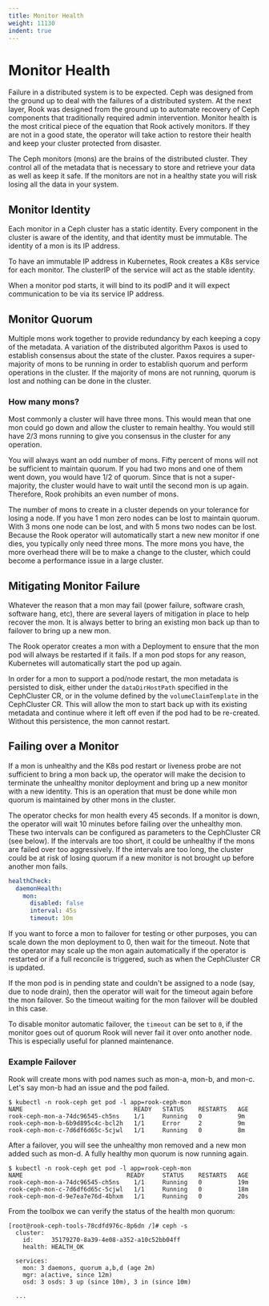 ```yaml
---
title: Monitor Health
weight: 11130
indent: true
---
```


# Monitor Health

Failure in a distributed system is to be expected. Ceph was designed from the ground up to deal with the failures of a distributed system.
At the next layer, Rook was designed from the ground up to automate recovery of Ceph components that traditionally required admin intervention.
Monitor health is the most critical piece of the equation that Rook actively monitors. If they are not in a good state,
the operator will take action to restore their health and keep your cluster protected from disaster.

The Ceph monitors (mons) are the brains of the distributed cluster. They control all of the metadata that is necessary
to store and retrieve your data as well as keep it safe. If the monitors are not in a healthy state you will risk losing all the data in your system.

## Monitor Identity

Each monitor in a Ceph cluster has a static identity. Every component in the cluster is aware of the identity, and that identity
must be immutable. The identity of a mon is its IP address.

To have an immutable IP address in Kubernetes, Rook creates a K8s service for each monitor. The clusterIP of the service will act as the stable identity.

When a monitor pod starts, it will bind to its podIP and it will expect communication to be via its service IP address.

## Monitor Quorum

Multiple mons work together to provide redundancy by each keeping a copy of the metadata. A variation of the distributed algorithm Paxos
is used to establish consensus about the state of the cluster. Paxos requires a super-majority of mons to be running in order to establish
quorum and perform operations in the cluster. If the majority of mons are not running, quorum is lost and nothing can be done in the cluster.

### How many mons?

Most commonly a cluster will have three mons. This would mean that one mon could go down and allow the cluster to remain healthy.
You would still have 2/3 mons running to give you consensus in the cluster for any operation.

You will always want an odd number of mons. Fifty percent of mons will not be sufficient to maintain quorum. If you had two mons and one
of them went down, you would have 1/2 of quorum. Since that is not a super-majority, the cluster would have to wait until the second mon is up again.
Therefore, Rook prohibits an even number of mons.

The number of mons to create in a cluster depends on your tolerance for losing a node. If you have 1 mon zero nodes can be lost
to maintain quorum. With 3 mons one node can be lost, and with 5 mons two nodes can be lost. Because the Rook operator will automatically
start a new new monitor if one dies, you typically only need three mons. The more mons you have, the more overhead there will be to make
a change to the cluster, which could become a performance issue in a large cluster.

## Mitigating Monitor Failure

Whatever the reason that a mon may fail (power failure, software crash, software hang, etc), there are several layers of mitigation in place
to help recover the mon. It is always better to bring an existing mon back up than to failover to bring up a new mon.

The Rook operator creates a mon with a Deployment to ensure that the mon pod will always be restarted if it fails. If a mon pod stops
for any reason, Kubernetes will automatically start the pod up again.

In order for a mon to support a pod/node restart, the mon metadata is persisted to disk, either under the `dataDirHostPath` specified
in the CephCluster CR, or in the volume defined by the `volumeClaimTemplate` in the CephCluster CR.
This will allow the mon to start back up with its existing metadata and continue where it left off even if the pod had
to be re-created. Without this persistence, the mon cannot restart.

## Failing over a Monitor

If a mon is unhealthy and the K8s pod restart or liveness probe are not sufficient to bring a mon back up, the operator will make the decision
to terminate the unhealthy monitor deployment and bring up a new monitor with a new identity.
This is an operation that must be done while mon quorum is maintained by other mons in the cluster.

The operator checks for mon health every 45 seconds. If a monitor is down, the operator will wait 10 minutes before failing over the unhealthy mon.
These two intervals can be configured as parameters to the CephCluster CR (see below). If the intervals are too short, it could be unhealthy if the mons are failed over too aggressively. If the intervals are too long, the cluster could be at risk of losing quorum if a new monitor is not brought up before another mon fails.

```yaml
healthCheck:
  daemonHealth:
    mon:
      disabled: false
      interval: 45s
      timeout: 10m
```

If you want to force a mon to failover for testing or other purposes, you can scale down the mon deployment to 0, then wait
for the timeout. Note that the operator may scale up the mon again automatically if the operator is restarted or if a full
reconcile is triggered, such as when the CephCluster CR is updated.

If the mon pod is in pending state and couldn't be assigned to a node (say, due to node drain), then the operator will wait for the timeout again before the mon failover. So the timeout waiting for the mon failover will be doubled in this case.

To disable monitor automatic failover, the `timeout` can be set to `0`, if the monitor goes out of quorum Rook will never fail it over onto another node.
This is especially useful for planned maintenance.

### Example Failover

Rook will create mons with pod names such as mon-a, mon-b, and mon-c. Let's say mon-b had an issue and the pod failed.
```
$ kubectl -n rook-ceph get pod -l app=rook-ceph-mon
NAME                               READY   STATUS    RESTARTS   AGE
rook-ceph-mon-a-74dc96545-ch5ns    1/1     Running   0          9m
rook-ceph-mon-b-6b9d895c4c-bcl2h   1/1     Error     2          9m
rook-ceph-mon-c-7d6df6d65c-5cjwl   1/1     Running   0          8m
```

After a failover, you will see the unhealthy mon removed and a new mon added such as mon-d. A fully healthy mon quorum is now running again.
```
$ kubectl -n rook-ceph get pod -l app=rook-ceph-mon
NAME                             READY     STATUS    RESTARTS   AGE
rook-ceph-mon-a-74dc96545-ch5ns    1/1     Running   0          19m
rook-ceph-mon-c-7d6df6d65c-5cjwl   1/1     Running   0          18m
rook-ceph-mon-d-9e7ea7e76d-4bhxm   1/1     Running   0          20s
```

From the toolbox we can verify the status of the health mon quorum:
```
[root@rook-ceph-tools-78cdfd976c-8p6dn /]# ceph -s
  cluster:
    id:     35179270-8a39-4e08-a352-a10c52bb04ff
    health: HEALTH_OK

  services:
    mon: 3 daemons, quorum a,b,d (age 2m)
    mgr: a(active, since 12m)
    osd: 3 osds: 3 up (since 10m), 3 in (since 10m)

  ...
```
